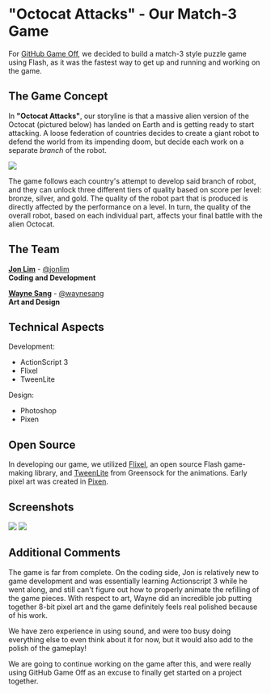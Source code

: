 # "Octocat Attacks" - Our Match-3 Game

For [GitHub Game Off](https://github.com/blog/1303-github-game-off), we decided to build a match-3 style puzzle game using Flash, as it was the fastest way to get up and running and working on the game.

## The Game Concept

In **"Octocat Attacks"**, our storyline is that a massive alien version of the Octocat (pictured below) has landed on Earth and is getting ready to start attacking. A loose federation of countries decides to create a giant robot to defend the world from its impending doom, but decide each work on a separate *branch* of the robot.

![](http://i.imgur.com/jiJ7y.gif)

The game follows each country's attempt to develop said branch of robot, and they can unlock three different tiers of quality based on score per level: bronze, silver, and gold. The quality of the robot part that is produced is directly affected by the performance on a level. In turn, the quality of the overall robot, based on each individual part, affects your final battle with the alien Octocat.

## The Team

**[Jon Lim](https://github.com/JonLim)** - [@jonlim](https://twitter.com/jonlim)  
**Coding and Development**

**[Wayne Sang](https://github.com/Barnahog)** - [@waynesang](https://twitter.com/waynesang)  
**Art and Design**

## Technical Aspects

Development:

* ActionScript 3
* Flixel
* TweenLite

Design:

* Photoshop
* Pixen

## Open Source

In developing our game, we utilized [Flixel](http://flixel.org/), an open source Flash game-making library, and [TweenLite](https://www.greensock.com/tweenlite/) from Greensock for the animations. Early pixel art was created in [Pixen](http://pixenapp.com).

## Screenshots

![](http://i.imgur.com/PnrWh.png)
![](http://i.imgur.com/N8XuJ.png)

## Additional Comments

The game is far from complete. On the coding side, Jon is relatively new to game development and was essentially learning Actionscript 3 while he went along, and still can't figure out how to properly animate the refilling of the game pieces. With respect to art, Wayne did an incredible job putting together 8-bit pixel art and the game definitely feels real polished because of his work.

We have zero experience in using sound, and were too busy doing everything else to even think about it for now, but it would also add to the polish of the gameplay!

We are going to continue working on the game after this, and were really using GitHub Game Off as an excuse to finally get started on a project together.